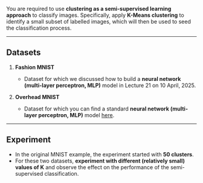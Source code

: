 You are required to use **clustering as a semi-supervised learning approach** to classify images. Specifically, apply **K-Means clustering** to identify a small subset of labelled images, which will then be used to seed the classification process.

---

## Datasets

1. **Fashion MNIST**  
   - Dataset for which we discussed how to build a **neural network (multi-layer perceptron, MLP)** model in Lecture 21 on 10 April, 2025.

2. **Overhead MNIST**  
   - Dataset for which you can find a standard **neural network (multi-layer perceptron, MLP)** model [here](https://github.com/Overhead-MNIST-link-placeholder).

---

## Experiment

- In the original MNIST example, the experiment started with **50 clusters**.  
- For these two datasets, **experiment with different (relatively small) values of K** and observe the effect on the performance of the semi-supervised classification.
